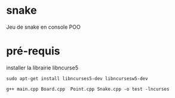 # snake
Jeu de snake en console POO

# pré-requis

installer la librairie libncurse5
```
sudo apt-get install libncurses5-dev libncursesw5-dev

g++ main.cpp Board.cpp  Point.cpp Snake.cpp -o test -lncurses

```
